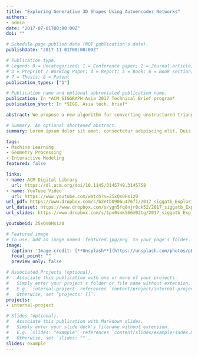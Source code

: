 ```yaml
---
title: "Exploring Generative 3D Shapes Using Autoencoder Networks"
authors:
- admin
date: "2017-07-01T00:00:00Z"
doi: ""

# Schedule page publish date (NOT publication's date).
publishDate: "2017-11-01T00:00:00Z"

# Publication type.
# Legend: 0 = Uncategorized; 1 = Conference paper; 2 = Journal article;
# 3 = Preprint / Working Paper; 4 = Report; 5 = Book; 6 = Book section;
# 7 = Thesis; 8 = Patent
publication_types: ["1"]

# Publication name and optional abbreviated publication name.
publication: In *ACM SIGGRAPH Asia 2017 Technical Brief program*
publication_short: In *SIGG. Asia tech. brief*

abstract: We propose a new algorithm for converting unstructured triangle meshes into ones with a consistent topology for machine learning applications. We combine the orthogonal depth map computation and the shrink wrapping approach to efficiently and robustly parameterize the triangle geometry regardless of imperfections such as inverted faces, holes, and self-intersections. The converted mesh is consistently and compactly parameterized and thus is suitable for machine learning. We use an autoencoder network to extract the manifold of shapes in the same category to explore and synthesize a variety of shapes. Furthermore, we introduce a direct manipulation interface to navigate the synthesis. We demonstrate our approach with over one thousand car shapes represented in unstructured triangle meshes.

# Summary. An optional shortened abstract.
summary: Lorem ipsum dolor sit amet, consectetur adipiscing elit. Duis posuere tellus ac convallis placerat. Proin tincidunt magna sed ex sollicitudin condimentum.

tags:
- Machine Learning 
- Geometry Processing
- Interactive Modeling
featured: false

links:
- name: ACM Digital Library
  url: https://dl.acm.org/doi/10.1145/3145749.3145758
- name: YouTube Video
  url: https://www.youtube.com/watch?v=25xQs0Hs1z0
url_pdf: https://www.dropbox.com/s/b2etb0906u476fi/2017_siggatb_ExploringGenerative3DShapes.pdf
url_dataset: https://www.dropbox.com/s/ygn5fq8njr8ck52/2017_siggatb_ExploringGenerative3Dshapes_Objs.zip
url_slides: https://www.dropbox.com/s/1px0smk566m92tg/2017_siggatb_ExploringGenerative3DShapes_Slide.pdf

youtubeid: 25xQs0Hs1z0

# Featured image
# To use, add an image named `featured.jpg/png` to your page's folder. 
image:
  caption: 'Image credit: [**Unsplash**](https://unsplash.com/photos/pLCdAaMFLTE)'
  focal_point: ""
  preview_only: false

# Associated Projects (optional).
#   Associate this publication with one or more of your projects.
#   Simply enter your project's folder or file name without extension.
#   E.g. `internal-project` references `content/project/internal-project/index.md`.
#   Otherwise, set `projects: []`.
projects:
- internal-project

# Slides (optional).
#   Associate this publication with Markdown slides.
#   Simply enter your slide deck's filename without extension.
#   E.g. `slides: "example"` references `content/slides/example/index.md`.
#   Otherwise, set `slides: ""`.
slides: example
---
```


<!--
{{% alert note %}}
Click the *Cite* button above to demo the feature to enable visitors to import publication metadata into their reference management software.
{{% /alert %}}

{{% alert note %}}
Click the *Slides* button above to demo Academic's Markdown slides feature.
{{% /alert %}}

Supplementary notes can be added here, including [code and math](https://sourcethemes.com/academic/docs/writing-markdown-latex/).
-->
